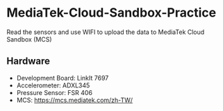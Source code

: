 # MediaTek-Cloud-Sandbox-Practice
Read the sensors and use WIFI to  upload the data to MediaTek Cloud Sandbox (MCS)
## Hardware 
   *   Development Board: LinkIt 7697
   *   Accelerometer: ADXL345
   *   Pressure Sensor: FSR 406  
   *   MCS: <https://mcs.mediatek.com/zh-TW/>
